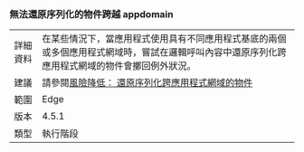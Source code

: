 ### <a name="deserialization-of-objects-across-appdomains-can-fail"></a>無法還原序列化的物件跨越 appdomain

|   |   |
|---|---|
|詳細資料|在某些情況下，當應用程式使用具有不同應用程式基底的兩個或多個應用程式網域時，嘗試在邏輯呼叫內容中還原序列化跨應用程式網域的物件會擲回例外狀況。|
|建議|請參閱[風險降低： 還原序列化跨應用程式網域的物件](~/docs/framework/migration-guide/mitigation-deserialization-of-objects-across-app-domains.md)|
|範圍|Edge|
|版本|4.5.1|
|類型|執行階段|

